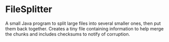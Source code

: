 # FileSplitter
A small Java program to split large files into several smaller ones, then put them back together. Creates a tiny file containing information to help merge the chunks and includes checksums to notify of corruption.
